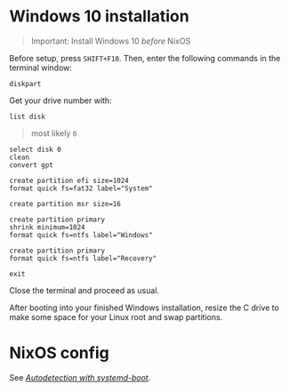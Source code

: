 # Windows 10 installation

> Important: Install Windows 10 *before* NixOS

Before setup, press `SHIFT+F10`. Then, enter the following commands in the terminal window:

```
diskpart
```

Get your drive number with:

```
list disk
```

> most likely `0`

```
select disk 0
clean
convert gpt

create partition efi size=1024
format quick fs=fat32 label="System"

create partition msr size=16

create partition primary
shrink minimum=1024
format quick fs=ntfs label="Windows"

create partition primary
format quick fs=ntfs label="Recovery"

exit
```

Close the terminal and proceed as usual.

After booting into your finished Windows installation, resize the C drive to make some space for your Linux root and swap partitions.

# NixOS config

See [*Autodetection with systemd-boot*](https://nixos.wiki/wiki/Dual_Booting_NixOS_and_Windows).
